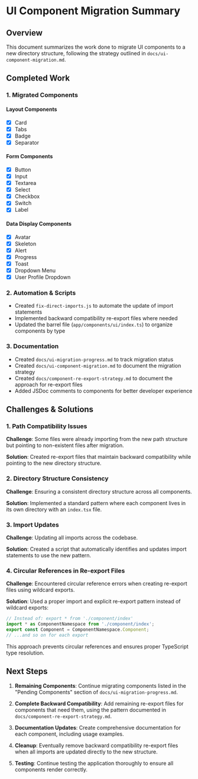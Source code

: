 # UI Component Migration Summary

## Overview

This document summarizes the work done to migrate UI components to a new directory structure, following the strategy outlined in `docs/ui-component-migration.md`.

## Completed Work

### 1. Migrated Components

#### Layout Components
- [x] Card
- [x] Tabs
- [x] Badge
- [x] Separator

#### Form Components
- [x] Button
- [x] Input
- [x] Textarea
- [x] Select
- [x] Checkbox
- [x] Switch
- [x] Label

#### Data Display Components
- [x] Avatar
- [x] Skeleton
- [x] Alert
- [x] Progress
- [x] Toast
- [x] Dropdown Menu
- [x] User Profile Dropdown

### 2. Automation & Scripts

- Created `fix-direct-imports.js` to automate the update of import statements
- Implemented backward compatibility re-export files where needed
- Updated the barrel file (`app/components/ui/index.ts`) to organize components by type

### 3. Documentation

- Created `docs/ui-migration-progress.md` to track migration status
- Created `docs/ui-component-migration.md` to document the migration strategy
- Created `docs/component-re-export-strategy.md` to document the approach for re-export files
- Added JSDoc comments to components for better developer experience

## Challenges & Solutions

### 1. Path Compatibility Issues

**Challenge**: Some files were already importing from the new path structure but pointing to non-existent files after migration.

**Solution**: Created re-export files that maintain backward compatibility while pointing to the new directory structure.

### 2. Directory Structure Consistency

**Challenge**: Ensuring a consistent directory structure across all components.

**Solution**: Implemented a standard pattern where each component lives in its own directory with an `index.tsx` file.

### 3. Import Updates

**Challenge**: Updating all imports across the codebase.

**Solution**: Created a script that automatically identifies and updates import statements to use the new pattern.

### 4. Circular References in Re-export Files

**Challenge**: Encountered circular reference errors when creating re-export files using wildcard exports.

**Solution**: Used a proper import and explicit re-export pattern instead of wildcard exports:

```typescript
// Instead of: export * from './component/index'
import * as ComponentNamespace from './component/index';
export const Component = ComponentNamespace.Component;
// ...and so on for each export
```

This approach prevents circular references and ensures proper TypeScript type resolution.

## Next Steps

1. **Remaining Components**: Continue migrating components listed in the "Pending Components" section of `docs/ui-migration-progress.md`.

2. **Complete Backward Compatibility**: Add remaining re-export files for components that need them, using the pattern documented in `docs/component-re-export-strategy.md`.

3. **Documentation Updates**: Create comprehensive documentation for each component, including usage examples.

4. **Cleanup**: Eventually remove backward compatibility re-export files when all imports are updated directly to the new structure.

5. **Testing**: Continue testing the application thoroughly to ensure all components render correctly. 